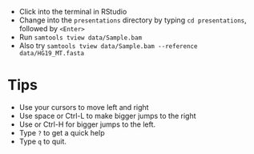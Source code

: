 - Click into the terminal in RStudio
- Change into the `presentations` directory by typing `cd presentations`, followed by `<Enter>`
- Run `samtools tview data/Sample.bam`
- Also try `samtools tview data/Sample.bam --reference data/HG19_MT.fasta`

# Tips
- Use your cursors to move left and right
- Use space or Ctrl-L to make bigger jumps to the right
- Use or Ctrl-H for bigger jumps to the left.
- Type `?` to get a quick help
- Type `q` to quit.

